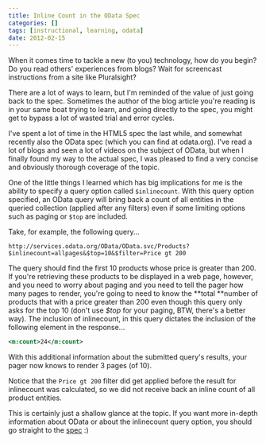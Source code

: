 ```yaml
---
title: Inline Count in the OData Spec
categories: []
tags: [instructional, learning, odata]
date: 2012-02-15
---
```


When it comes time to tackle a new (to you) technology, how do you begin? Do you read others' experiences from blogs? Wait for screencast instructions from a site like Pluralsight?

There are a lot of ways to learn, but I'm reminded of the value of just going back to the spec. Sometimes the author of the blog article you're reading is in your same boat trying to learn, and going directly to the spec, you might get to bypass a lot of wasted trial and error cycles.

I've spent a lot of time in the HTML5 spec the last while, and somewhat recently also the OData spec (which you can find at odata.org). I've read a lot of blogs and seen a lot of videos on the subject of OData, but when I finally found my way to the actual spec, I was pleased to find a very concise and obviously thorough coverage of the topic.

One of the little things I learned which has big implications for me is the ability to specify a query option called `$inlinecount`. With this query option specified, an OData query will bring back a count of all entities in the queried collection (applied after any filters) even if some limiting options such as paging or `$top` are included.

Take, for example, the following query...

```
http://services.odata.org/OData/OData.svc/Products?$inlinecount=allpages&$top=10&$filter=Price gt 200
```

The query should find the first 10 products whose price is greater than 200. If you're retrieving these products to be displayed in a web page, however, and you need to worry about paging and you need to tell the pager how many pages to render, you're going to need to know the **total **number of products that with a price greater than 200 even though this query only asks for the top 10 (don't use _$top_ for your paging, BTW, there's a better way). The inclusion of inlinecount, in this query dictates the inclusion of the following element in the response...

``` xml
<m:count>24</m:count>
```

With this additional information about the submitted query's results, your pager now knows to render 3 pages (of 10).

Notice that the `Price gt 200` filter did get applied before the result for inlinecount was calculated, so we did not receive back an inline count of all product entities.

This is certainly just a shallow glance at the topic. If you want more in-depth information about OData or about the inlinecount query option, you should go straight to the [spec](http://www.odata.org/developers/protocols/overview) :)
